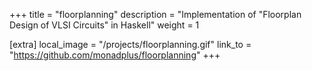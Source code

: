 +++
title = "floorplanning"
description = "Implementation of \"Floorplan Design of VLSI Circuits\" in Haskell"
weight = 1

[extra]
local_image = "/projects/floorplanning.gif"
link_to = "https://github.com/monadplus/floorplanning"
+++
